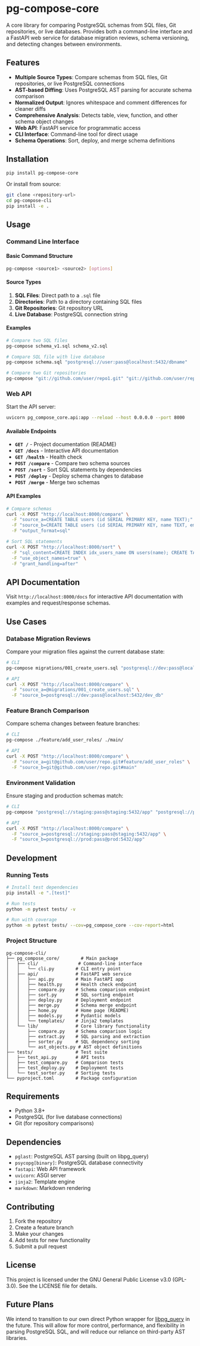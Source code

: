 # pg-compose-core

A core library for comparing PostgreSQL schemas from SQL files, Git repositories, or live databases. Provides both a command-line interface and a FastAPI web service for database migration reviews, schema versioning, and detecting changes between environments.

## Features

- **Multiple Source Types**: Compare schemas from SQL files, Git repositories, or live PostgreSQL connections
- **AST-based Diffing**: Uses PostgreSQL AST parsing for accurate schema comparison
- **Normalized Output**: Ignores whitespace and comment differences for cleaner diffs
- **Comprehensive Analysis**: Detects table, view, function, and other schema object changes
- **Web API**: FastAPI service for programmatic access
- **CLI Interface**: Command-line tool for direct usage
- **Schema Operations**: Sort, deploy, and merge schema definitions

## Installation

```bash
pip install pg-compose-core
```

Or install from source:

```bash
git clone <repository-url>
cd pg-compose-cli
pip install -e .
```

## Usage

### Command Line Interface

#### Basic Command Structure

```bash
pg-compose <source1> <source2> [options]
```

#### Source Types

1. **SQL Files**: Direct path to a `.sql` file
2. **Directories**: Path to a directory containing SQL files
3. **Git Repositories**: Git repository URL
4. **Live Database**: PostgreSQL connection string

#### Examples

```bash
# Compare two SQL files
pg-compose schema_v1.sql schema_v2.sql

# Compare SQL file with live database
pg-compose schema.sql "postgresql://user:pass@localhost:5432/dbname"

# Compare two Git repositories
pg-compose "git://github.com/user/repo1.git" "git://github.com/user/repo2.git"
```

### Web API

Start the API server:

```bash
uvicorn pg_compose_core.api:app --reload --host 0.0.0.0 --port 8000
```

#### Available Endpoints

- **`GET /`** - Project documentation (README)
- **`GET /docs`** - Interactive API documentation
- **`GET /health`** - Health check
- **`POST /compare`** - Compare two schema sources
- **`POST /sort`** - Sort SQL statements by dependencies
- **`POST /deploy`** - Deploy schema changes to database
- **`POST /merge`** - Merge two schemas

#### API Examples

```bash
# Compare schemas
curl -X POST "http://localhost:8000/compare" \
  -F "source_a=CREATE TABLE users (id SERIAL PRIMARY KEY, name TEXT);" \
  -F "source_b=CREATE TABLE users (id SERIAL PRIMARY KEY, name TEXT, email TEXT);" \
  -F "output_format=sql"

# Sort SQL statements
curl -X POST "http://localhost:8000/sort" \
  -F "sql_content=CREATE INDEX idx_users_name ON users(name); CREATE TABLE users (id SERIAL PRIMARY KEY, name TEXT);" \
  -F "use_object_names=true" \
  -F "grant_handling=after"
```

## API Documentation

Visit `http://localhost:8000/docs` for interactive API documentation with examples and request/response schemas.

## Use Cases

### Database Migration Reviews

Compare your migration files against the current database state:

```bash
# CLI
pg-compose migrations/001_create_users.sql "postgresql://dev:pass@localhost:5432/dev_db"

# API
curl -X POST "http://localhost:8000/compare" \
  -F "source_a=@migrations/001_create_users.sql" \
  -F "source_b=postgresql://dev:pass@localhost:5432/dev_db"
```

### Feature Branch Comparison

Compare schema changes between feature branches:

```bash
# CLI
pg-compose ./feature/add_user_roles/ ./main/

# API
curl -X POST "http://localhost:8000/compare" \
  -F "source_a=git@github.com/user/repo.git#feature/add_user_roles" \
  -F "source_b=git@github.com/user/repo.git#main"
```

### Environment Validation

Ensure staging and production schemas match:

```bash
# CLI
pg-compose "postgresql://staging:pass@staging:5432/app" "postgresql://prod:pass@prod:5432/app"

# API
curl -X POST "http://localhost:8000/compare" \
  -F "source_a=postgresql://staging:pass@staging:5432/app" \
  -F "source_b=postgresql://prod:pass@prod:5432/app"
```

## Development

### Running Tests

```bash
# Install test dependencies
pip install -e ".[test]"

# Run tests
python -m pytest tests/ -v

# Run with coverage
python -m pytest tests/ --cov=pg_compose_core --cov-report=html
```

### Project Structure

```
pg-compose-cli/
├── pg_compose_core/        # Main package
│   ├── cli/               # Command-line interface
│   │   └── cli.py        # CLI entry point
│   ├── api/              # FastAPI web service
│   │   ├── api.py        # Main FastAPI app
│   │   ├── health.py     # Health check endpoint
│   │   ├── compare.py    # Schema comparison endpoint
│   │   ├── sort.py       # SQL sorting endpoint
│   │   ├── deploy.py     # Deployment endpoint
│   │   ├── merge.py      # Schema merge endpoint
│   │   ├── home.py       # Home page (README)
│   │   ├── models.py     # Pydantic models
│   │   └── templates/    # Jinja2 templates
│   └── lib/              # Core library functionality
│       ├── compare.py    # Schema comparison logic
│       ├── extract.py    # SQL parsing and extraction
│       ├── sorter.py     # SQL dependency sorting
│       └── ast_objects.py # AST object definitions
├── tests/                # Test suite
│   ├── test_api.py       # API tests
│   ├── test_compare.py   # Comparison tests
│   ├── test_deploy.py    # Deployment tests
│   └── test_sorter.py    # Sorting tests
└── pyproject.toml        # Package configuration
```

## Requirements

- Python 3.8+
- PostgreSQL (for live database connections)
- Git (for repository comparisons)

## Dependencies

- `pglast`: PostgreSQL AST parsing (built on libpg_query)
- `psycopg[binary]`: PostgreSQL database connectivity
- `fastapi`: Web API framework
- `uvicorn`: ASGI server
- `jinja2`: Template engine
- `markdown`: Markdown rendering

## Contributing

1. Fork the repository
2. Create a feature branch
3. Make your changes
4. Add tests for new functionality
5. Submit a pull request

## License

This project is licensed under the GNU General Public License v3.0 (GPL-3.0).
See the LICENSE file for details.

## Future Plans

We intend to transition to our own direct Python wrapper for [libpg_query](https://github.com/pganalyze/libpg_query) in the future. This will allow for more control, performance, and flexibility in parsing PostgreSQL SQL, and will reduce our reliance on third-party AST libraries.
